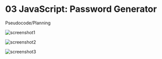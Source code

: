 # 03 JavaScript: Password Generator

<hi>Pseudocode/Planning</hi>

<!-- // start program
clicking the generate password button
  calls passwordLength = prompts "How many characters will the password contain? Choose between 8 and 128".
   the user will input a number that should be between 8 and 128 
    *if the input is < 8 or > 128 the user will be alerted  "Password must be bewteen 8 and 128 characters"
      break;
    *if nothing is input the user will be alrerted "Please enter a value"
      call passwordLength prompt again;
    *if the input is between 8 - 128 move on to comfirmNumbers
  confirmNumber = confirm "Will numbers will be included in this password"
    *the user will choose true or false (okay or cancel)
      .
      move on to confirmSpecial
  confirmSpecial = confirm "Will special characters will be included in this password"
    *the user will choose true or false (okay or cancel)
    .
    move on to confirmLower
  confirmLower = confirm "Will lowercase letters will be included in this password"
    *the user will choose true or false (okay or cancel)
    .
    move on to confirmUpper
  confirmUpper = confirm "Will uppercase letters will be included in this password"
  *the user will choose true or false (okay or cancel)
  .
  call generatePassword
    once all the prompts have been answered the password will generate what matches the selected criteria
      *at least one true choice must be made
        *if all are false alert user "You must choose at leat one password criteria"
          * call confirmNumber again;
    add upp the values of the true choices and randomly select characters based on passwordLength 
  the generated passwprd will be displayed in the <textarea>
}*/ -->

![screenshot1](https://github.com/kingkevin05/wk-3-challenge/blob/main/assets/images/Screenshot1.png)

![screenshot2](https://github.com/kingkevin05/wk-3-challenge/blob/main/assets/images/Screenshot2.png)

![screenshot3](https://github.com/kingkevin05/wk-3-challenge/blob/main/assets/images/Screenshot3.png)
